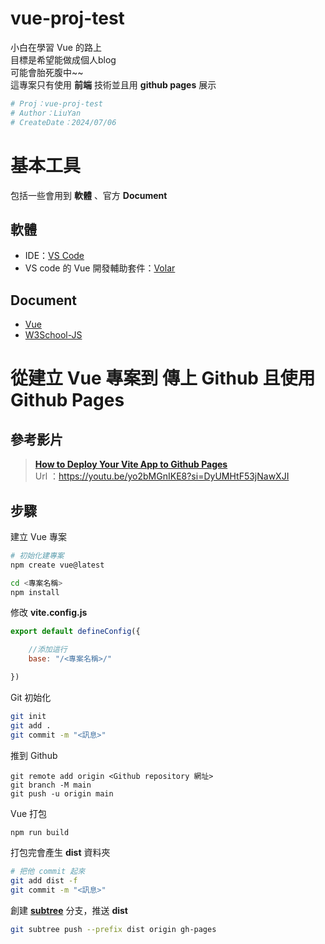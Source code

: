 # vue-proj-test

小白在學習 Vue 的路上  
目標是希望能做成個人blog  
可能會胎死腹中~~  
這專案只有使用 **前端** 技術並且用 **github pages** 展示  
```sh
# Proj：vue-proj-test
# Author：LiuYan
# CreateDate：2024/07/06
```

# 基本工具
包括一些會用到 **軟體** 、官方 **Document**
## 軟體
- IDE：[VS Code](https://code.visualstudio.com/)  
- VS code 的 Vue 開發輔助套件：[Volar](https://marketplace.visualstudio.com/items?itemName=Vue.volar)
## Document
- [Vue](https://vuejs.org/guide/introduction.html)
- [W3School-JS](https://www.w3schools.com/js/default.asp)


# 從建立 Vue 專案到 傳上 Github 且使用 Github Pages
## 參考影片
> [**How to Deploy Your Vite App to Github Pages**](https://www.youtube.com/watch?v=yo2bMGnIKE8&t=155s&ab_channel=LearnVue)  
> Url ：https://youtu.be/yo2bMGnIKE8?si=DyUMHtF53jNawXJI
## 步驟
建立 Vue 專案
```sh
# 初始化建專案
npm create vue@latest

cd <專案名稱>
npm install
```
修改 **vite.config.js**
```js
export default defineConfig({

    //添加這行
    base: "/<專案名稱>/"

})
```
Git 初始化
```sh
git init
git add .
git commit -m "<訊息>"
```
推到 Github
```
git remote add origin <Github repository 網址>
git branch -M main
git push -u origin main
```
Vue 打包
```sh
npm run build
```
打包完會產生 **dist** 資料夾
```sh
# 把他 commit 起來
git add dist -f
git commit -m "<訊息>"
```
創建 [**subtree**](https://docs.github.com/en/get-started/using-git/about-git-subtree-merges) 分支，推送 **dist**
```sh
git subtree push --prefix dist origin gh-pages
```